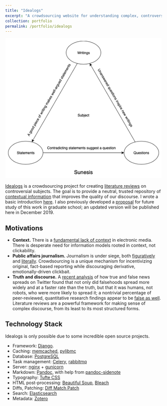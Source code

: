 ```yaml
---
title: "Idealogs"
excerpt: "A crowdsourcing website for understanding complex, controversial topics.<br/><img src='/images/sunesis.png'>"
collection: portfolio
permalink: /portfolio/idealogs
---
```


<img src='/images/sunesis.png'><br/>

[Idealogs](https://www.idealogs.org) is a crowdsourcing project for creating [literature reviews](https://www.idealogs.org/@Enderx0) on controversial subjects.  The goal is to provide a neutral, trusted repository of [contextual information](https://www.idealogs.org/@0x2) that improves the quality of our discourse.  I wrote a basic introduction [here](https://www.idealogs.org/@0x0). I also previously developed a [proposal](http://tyfried.github.io/files/discourse.pdf) for future study of this work in graduate school; an updated version will be published here in December 2019.

## Motivations

* **Context.** There is a [fundamental lack of context](https://en.wikipedia.org/wiki/Amusing_Ourselves_to_Death) in electronic media. There is desperate need for information models rooted in context, not clickability.
* **Public affairs journalism.** Journalism is under siege, both [figuratively](https://issues.org/journalism-under-attack/) and [literally](https://www.nytimes.com/2018/10/11/world/americas/journalists-killed.html).  Crowdsourcing is a unique mechanism for incentivizing original, fact-based reporting while discouraging derivative, emotionally-driven clickbait.
* **Truth and discourse.** A [recent analysis](https://www.nature.com/articles/d41586-018-02934-x) of how true and false news spreads on Twitter found that not only did falsehoods spread more widely and at a faster rate than the truth, but that it was humans, not robots, who were more likely to spread it; a nontrivial percentage of peer-reviewed, quantitative research findings appear to be [false as well](https://journals.plos.org/plosmedicine/article?id=10.1371/journal.pmed.0020124). Literature reviews are a powerful framework for making sense of complex discourse, from its least to its most structured forms.

## Technology Stack

Idealogs is only possible due to some incredible open source projects.

* Framework: [Django](https://www.djangoproject.com).
* Caching: [memcached](https://memcached.org), [pylibmc](http://sendapatch.se/projects/pylibmc/)
* Database: [PostgreSQL](https://www.postgresql.org)
* Task management: [Celery](http://www.celeryproject.org), [rabbitmq](https://www.rabbitmq.com)
* Server: [nginx](https://www.nginx.com) + [gunicorn](https://gunicorn.org)
* Markdown: [Pandoc](https://www.pandoc.org), with help from [pandoc-sidenote](https://github.com/jez/pandoc-sidenote)
* Typography: [Tufte CSS](https://github.com/edwardtufte/tufte-css)
* HTML post-processing: [Beautiful Soup](https://www.crummy.com/software/BeautifulSoup/), [Bleach](https://github.com/mozilla/bleach)
* Diffs, Patching: [Diff Match Patch](https://github.com/google/diff-match-patch)
* Search: [Elasticsearch](https://github.com/elastic/elasticsearch)
* Metadata: [Zotero](https://github.com/zotero/translation-server)

<!-- ## Motivation

### Mistakes

The saying goes: *we learn from our mistakes*.  Yet online knowledge communities seem to focus more on broadcasting conclusions, and less the mistakes, disputes, and bad ideas that directly led to them.  This makes sense: if your goal as a community is to accumulate knowledge as efficiently as possible, then presenting errant thoughts will necessarily distract the audience away from your message.  But if your goal is to accumulate **understanding**, then these missteps require a mechanism for greater visibility.


### Discourse

The state of public discourse is unhealthy at best.  Some examples:
* Journalism is under siege, both [figuratively](https://issues.org/journalism-under-attack/) and [literally](https://www.nytimes.com/2018/10/11/world/americas/journalists-killed.html).
* A [recent analysis](https://www.nature.com/articles/d41586-018-02934-x) of how true and false news spreads on Twitter found that not only did falsehoods spread more widely and at a faster rate than the truth, but that it was humans, not robots, who were more likely to spread it.
* A nontrivial percentage of peer-reviewed, quantitative research findings appear to be [false as well](https://blog.communitydata.cc/a-proposal-to-mitigate-false-discovery-in-cscw-research/).

In each of these crises, I see an opportunity for an unbiased collection of contextual information to make a difference: for the news industry, a vehicle to showcase quality journalism; for social media, a home for more nuanced discussions in search of truth; and for academia, a place for the digestion of intricate concepts. What I am suggesting is not a replacement for these mediums, but rather a mechanism for placing them in their proper context.

## Model
I believe that all contextual information can roughly be categorized as
* **writings**, the creative work that we produce to try to make sense of the world;
* **statements**, the subsequent claims we derive from these writings; and
* **questions**, the unknowns arising when two or more of these statements directly contradict.

These three categories reinforce each other: writings argue towards particular statements, contradicting statements suggest a particular question, and unanswered questions inspire new writings.  Together, they form a cycle (see above) which captures how complex ideas evolve within communities of inquiry. -->
